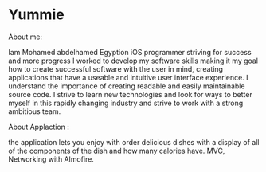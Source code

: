 # Yummie

About me: 

Iam Mohamed abdelhamed Egyption iOS programmer striving for success and more progress I worked to develop my software 
skills making it my goal how to create successful software with the user in mind,
creating applications that have a useable and intuitive user interface experience.
I understand the importance of creating readable and easily maintainable source code. 
I strive to learn new technologies and look for ways to better myself in this rapidly changing industry and strive to work with a strong ambitious team.

About Applaction : 

the application lets you enjoy with order delicious dishes with a display of all of the components of the dish and how many calories have.
MVC, Networking with Almofire.
